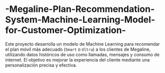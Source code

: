 # -Megaline-Plan-Recommendation-System-Machine-Learning-Model-for-Customer-Optimization-
Este proyecto desarrolla un modelo de Machine Learning para recomendar el plan móvil más adecuado (`Smart` o `Ultra`) a los clientes de Megaline, utilizando datos históricos de uso como llamadas, mensajes y consumo de internet. El objetivo es mejorar la experiencia del cliente mediante una personalización precisa y efectiva.

